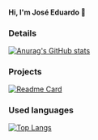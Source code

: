 #### Hi, I'm José Eduardo 👋



### Details
[![Anurag's GitHub stats](https://github-readme-stats.vercel.app/api?username=JECSanches&show_icons=true&theme=dark)](https://github.com/anuraghazra/github-readme-stats)

### Projects
[![Readme Card](https://github-readme-stats.vercel.app/api/pin/?username=JECSanches&repo=Projeto-Previsao_de_renda&theme=dark)](https://github.com/anuraghazra/github-readme-stats)

### Used languages
[![Top Langs](https://github-readme-stats.vercel.app/api/top-langs/?username=JECSanches&layout=compact)](https://github.com/anuraghazra/github-readme-stats)
